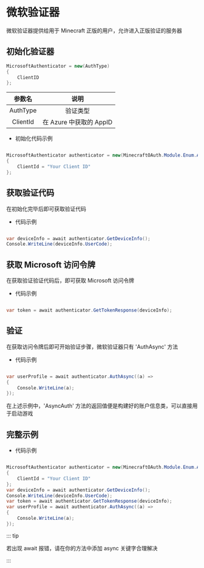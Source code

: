 ﻿# 微软验证器

微软验证器提供给用于 Minecraft 正版的用户，允许进入正版验证的服务器

## 初始化验证器

``` C#
MicrosoftAuthenticator = new(AuthType)
{
    ClientID
};
```

|   参数名    |         说明         |
|:--------:|:------------------:|
| AuthType |        验证类型        |
| ClientId | 在 Azure 中获取的 AppID |

- 初始化代码示例

``` C#

MicrosoftAuthenticator authenticator = new(MinecraftOAuth.Module.Enum.AuthType.Access)
{
    ClientId = "Your Client ID"
};
```

## 获取验证代码
在初始化完毕后即可获取验证代码

- 代码示例

``` C#

var deviceInfo = await authenticator.GetDeviceInfo();
Console.WriteLine(deviceInfo.UserCode);

```

## 获取 Microsoft 访问令牌
在获取验证验证代码后，即可获取 Microsoft 访问令牌

- 代码示例

``` C#

var token = await authenticator.GetTokenResponse(deviceInfo);

```

## 验证
在获取访问令牌后即可开始验证步骤，微软验证器只有 'AuthAsync' 方法

- 代码示例

``` C#

var userProfile = await authenticator.AuthAsync((a) =>
{
    Console.WriteLine(a);
});

```

在上述示例中，'AsyncAuth' 方法的返回值便是构建好的账户信息类，可以直接用于启动游戏

## 完整示例

- 代码示例

``` C#

MicrosoftAuthenticator authenticator = new(MinecraftOAuth.Module.Enum.AuthType.Access)
{
    ClientId = "Your Client ID"
};
var deviceInfo = await authenticator.GetDeviceInfo();
Console.WriteLine(deviceInfo.UserCode);
var token = await authenticator.GetTokenResponse(deviceInfo);
var userProfile = await authenticator.AuthAsync((a) =>
{
    Console.WriteLine(a);
});

```

::: tip

若出现 await 报错，请在你的方法中添加 async 关键字合理解决

:::